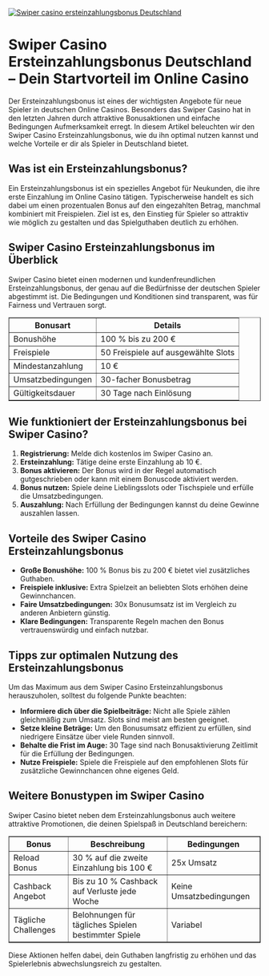 [![Swiper casino ersteinzahlungsbonus Deutschland](https://123-caf.pages.dev/gitsignup.png)](https://vrmoo.ru/Bt82HjjY)

<h1>Swiper Casino Ersteinzahlungsbonus Deutschland – Dein Startvorteil im Online Casino</h1>  <p>Der Ersteinzahlungsbonus ist eines der wichtigsten Angebote für neue Spieler in deutschen Online Casinos. Besonders das Swiper Casino hat in den letzten Jahren durch attraktive Bonusaktionen und einfache Bedingungen Aufmerksamkeit erregt. In diesem Artikel beleuchten wir den Swiper Casino Ersteinzahlungsbonus, wie du ihn optimal nutzen kannst und welche Vorteile er dir als Spieler in Deutschland bietet.</p>  <h2>Was ist ein Ersteinzahlungsbonus?</h2> <p>Ein Ersteinzahlungsbonus ist ein spezielles Angebot für Neukunden, die ihre erste Einzahlung im Online Casino tätigen. Typischerweise handelt es sich dabei um einen prozentualen Bonus auf den eingezahlten Betrag, manchmal kombiniert mit Freispielen. Ziel ist es, den Einstieg für Spieler so attraktiv wie möglich zu gestalten und das Spielguthaben deutlich zu erhöhen.</p>  <h2>Swiper Casino Ersteinzahlungsbonus im Überblick</h2> <p>Swiper Casino bietet einen modernen und kundenfreundlichen Ersteinzahlungsbonus, der genau auf die Bedürfnisse der deutschen Spieler abgestimmt ist. Die Bedingungen und Konditionen sind transparent, was für Fairness und Vertrauen sorgt.</p>  <table border="1" cellpadding="8" cellspacing="0">   <thead>     <tr>       <th>Bonusart</th>       <th>Details</th>     </tr>   </thead>   <tbody>     <tr>       <td>Bonushöhe</td>       <td>100 % bis zu 200 €</td>     </tr>     <tr>       <td>Freispiele</td>       <td>50 Freispiele auf ausgewählte Slots</td>     </tr>     <tr>       <td>Mindestanzahlung</td>       <td>10 €</td>     </tr>     <tr>       <td>Umsatzbedingungen</td>       <td>30-facher Bonusbetrag</td>     </tr>     <tr>       <td>Gültigkeitsdauer</td>       <td>30 Tage nach Einlösung</td>     </tr>   </tbody> </table>   <h2>Wie funktioniert der Ersteinzahlungsbonus bei Swiper Casino?</h2> <ol>   <li><strong>Registrierung:</strong> Melde dich kostenlos im Swiper Casino an.</li>   <li><strong>Ersteinzahlung:</strong> Tätige deine erste Einzahlung ab 10 €.</li>   <li><strong>Bonus aktivieren:</strong> Der Bonus wird in der Regel automatisch gutgeschrieben oder kann mit einem Bonuscode aktiviert werden.</li>   <li><strong>Bonus nutzen:</strong> Spiele deine Lieblingsslots oder Tischspiele und erfülle die Umsatzbedingungen.</li>   <li><strong>Auszahlung:</strong> Nach Erfüllung der Bedingungen kannst du deine Gewinne auszahlen lassen.</li> </ol>  <h2>Vorteile des Swiper Casino Ersteinzahlungsbonus</h2> <ul>   <li><strong>Große Bonushöhe:</strong> 100 % Bonus bis zu 200 € bietet viel zusätzliches Guthaben.</li>   <li><strong>Freispiele inklusive:</strong> Extra Spielzeit an beliebten Slots erhöhen deine Gewinnchancen.</li>   <li><strong>Faire Umsatzbedingungen:</strong> 30x Bonusumsatz ist im Vergleich zu anderen Anbietern günstig.</li>   <li><strong>Klare Bedingungen:</strong> Transparente Regeln machen den Bonus vertrauenswürdig und einfach nutzbar.</li> </ul>  <h2>Tipps zur optimalen Nutzung des Ersteinzahlungsbonus</h2> <p>Um das Maximum aus dem Swiper Casino Ersteinzahlungsbonus herauszuholen, solltest du folgende Punkte beachten:</p> <ul>   <li><strong>Informiere dich über die Spielbeiträge:</strong> Nicht alle Spiele zählen gleichmäßig zum Umsatz. Slots sind meist am besten geeignet.</li>   <li><strong>Setze kleine Beträge:</strong> Um den Bonusumsatz effizient zu erfüllen, sind niedrigere Einsätze über viele Runden sinnvoll.</li>   <li><strong>Behalte die Frist im Auge:</strong> 30 Tage sind nach Bonusaktivierung Zeitlimit für die Erfüllung der Bedingungen.</li>   <li><strong>Nutze Freispiele:</strong> Spiele die Freispiele auf den empfohlenen Slots für zusätzliche Gewinnchancen ohne eigenes Geld.</li> </ul>  <h2>Weitere Bonustypen im Swiper Casino</h2> <p>Swiper Casino bietet neben dem Ersteinzahlungsbonus auch weitere attraktive Promotionen, die deinen Spielspaß in Deutschland bereichern:</p>  <table border="1" cellpadding="8" cellspacing="0">   <thead>     <tr>       <th>Bonus</th>       <th>Beschreibung</th>       <th>Bedingungen</th>     </tr>   </thead>   <tbody>     <tr>       <td>Reload Bonus</td>       <td>30 % auf die zweite Einzahlung bis 100 €</td>       <td>25x Umsatz</td>     </tr>     <tr>       <td>Cashback Angebot</td>       <td>Bis zu 10 % Cashback auf Verluste jede Woche</td>       <td>Keine Umsatzbedingungen</td>     </tr>     <tr>       <td>Tägliche Challenges</td>       <td>Belohnungen für tägliches Spielen bestimmter Spiele</td>       <td>Variabel</td>     </tr>   </tbody> </table>  <p>Diese Aktionen helfen dabei, dein Guthaben langfristig zu erhöhen und das Spielerlebnis abwechslungsreich zu gestalten.</p>